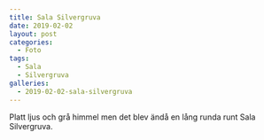 ```yaml
---
title: Sala Silvergruva
date: 2019-02-02
layout: post
categories:
  - Foto
tags:
  - Sala
  - Silvergruva
galleries:
  - 2019-02-02-sala-silvergruva
---
```


Platt ljus och grå himmel men det blev ändå en lång runda runt Sala Silvergruva.
